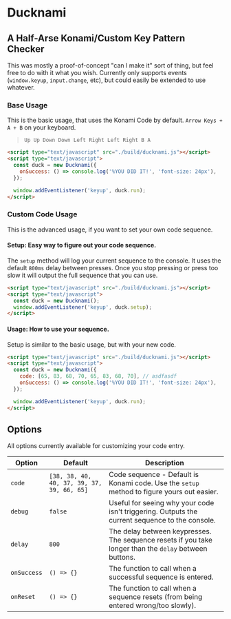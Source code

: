 # Ducknami

## A Half-Arse Konami/Custom Key Pattern Checker

This was mostly a proof-of-concept "can I make it" sort of thing, but feel free to do with it what you wish. Currently only supports events (`window.keyup`, `input.change`, etc), but could easily be extended to use whatever.

### Base Usage

This is the basic usage, that uses the Konami Code by default. `Arrow Keys + A + B` on your keyboard.

> `Up Up Down Down Left Right Left Right B A`

```html
<script type="text/javascript" src="./build/ducknami.js"></script>
<script type="text/javascript">
  const duck = new Ducknami({ 
    onSuccess: () => console.log('%YOU DID IT!', 'font-size: 24px'),
  });

  window.addEventListener('keyup', duck.run);
</script>
```

### Custom Code Usage

This is the advanced usage, if you want to set your own code sequence.

#### **Setup: Easy way to figure out your code sequence.**

The `setup` method will log your current sequence to the console. It uses the default `800ms` delay between presses. Once you stop pressing or press too slow it will output the full sequence that you can use.

```html
<script type="text/javascript" src="./build/ducknami.js"></script>
<script type="text/javascript">
  const duck = new Ducknami();
  window.addEventListener('keyup', duck.setup);
</script>
```

#### **Usage: How to use your sequence.**

Setup is similar to the basic usage, but with your new code.

```html
<script type="text/javascript" src="./build/ducknami.js"></script>
<script type="text/javascript">
  const duck = new Ducknami({
    code: [65, 83, 68, 70, 65, 83, 68, 70], // asdfasdf
    onSuccess: () => console.log('%YOU DID IT!', 'font-size: 24px'),
  });

  window.addEventListener('keyup', duck.run);
</script>
```

## Options

All options currently available for customizing your code entry.

| Option      | Default                                    | Description                                                                                            |
|-------------|--------------------------------------------|--------------------------------------------------------------------------------------------------------|
| `code`      | `[38, 38, 40, 40, 37, 39, 37, 39, 66, 65]` | Code sequence - Default is Konami code. Use the `setup` method to figure yours out easier.             |
| `debug`     | `false`                                    | Useful for seeing why your code isn't triggering. Outputs the current sequence to the console.         |
| `delay`     | `800`                                      | The delay between keypresses. The sequence resets if you take longer than the `delay` between buttons. |
| `onSuccess` | `() => {}`                                 | The function to call when a successful sequence is entered.                                            |
| `onReset`   | `() => {}`                                 | The function to call when a sequence resets (from being entered wrong/too slowly).                     |

